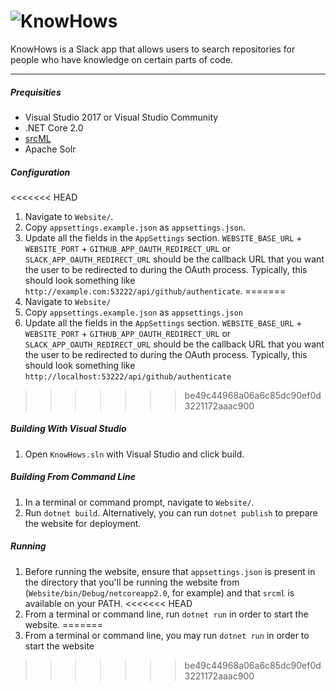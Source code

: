 ![KnowHows](https://raw.githubusercontent.com/vcu-swim-lab/KnowHows/master/docs/logo.png)
===================

KnowHows is a Slack app that allows users to search repositories for people who have knowledge on certain parts of code.

----------

##### Prequisities
* Visual Studio 2017 or Visual Studio Community
* .NET Core 2.0
* [srcML](http://www.srcml.org/)
* Apache Solr

##### Configuration
<<<<<<< HEAD
1. Navigate to `Website/`.
2. Copy `appsettings.example.json` as `appsettings.json`.
3. Update all the fields in the `AppSettings` section. `WEBSITE_BASE_URL` + `WEBSITE_PORT` + `GITHUB_APP_OAUTH_REDIRECT_URL` or `SLACK_APP_OAUTH_REDIRECT_URL` should be the callback URL that you want the user to be redirected to during the OAuth process.  Typically, this should look something like `http://example.com:53222/api/github/authenticate`.
=======
1. Navigate to `Website/`
2. Copy `appsettings.example.json` as `appsettings.json`
3. Update all the fields in the `AppSettings` section. `WEBSITE_BASE_URL` + `WEBSITE_PORT` + `GITHUB_APP_OAUTH_REDIRECT_URL` or `SLACK_APP_OAUTH_REDIRECT_URL` should be the callback URL that you want the user to be redirected to during the OAuth process.  Typically, this should look something like `http://localhost:53222/api/github/authenticate`
>>>>>>> be49c44968a06a6c85dc90ef0d3221172aaac900

##### Building With Visual Studio
1. Open `KnowHows.sln` with Visual Studio and click build.

##### Building From Command Line
1. In a terminal or command prompt, navigate to `Website/`.
2. Run `dotnet build`. Alternatively, you can run `dotnet publish` to prepare the website for deployment.

##### Running
1. Before running the website, ensure that `appsettings.json` is present in the directory that you'll be running the website from (`Website/bin/Debug/netcoreapp2.0`, for example) and that `srcml` is available on your PATH.
<<<<<<< HEAD
2. From a terminal or command line, run `dotnet run` in order to start the website.
=======
2. From a terminal or command line, you may run `dotnet run` in order to start the website

>>>>>>> be49c44968a06a6c85dc90ef0d3221172aaac900
